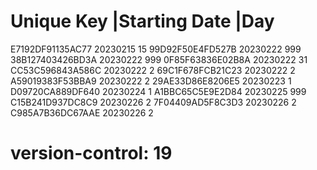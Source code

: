 # Unique Key        |Starting Date |Day
  E7192DF91135AC77   20230215       15
  99D92F50E4FD527B   20230222       999
  38B127403426BD3A   20230222       999
  0F85F63836E02B8A   20230222       31
  CC53C596843A586C   20230222       2
  69C1F678FCB21C23   20230222       2
  A59019383F53BBA9   20230222       2
  29AE33D86E8206E5   20230223       1
  D09720CA889DF640   20230224       1
  A1BBC65C5E9E2D84   20230225       999
  C15B241D937DC8C9   20230226       2
  7F04409AD5F8C3D3   20230226       2
  C985A7B36DC67AAE   20230226       2
# version-control: 19
